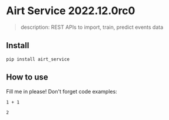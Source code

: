 # Airt Service 2022.12.0rc0
> description: REST APIs to import, train, predict events data


## Install

```console
pip install airt_service
```

## How to use

Fill me in please! Don't forget code examples:


```
1 + 1
```




    2




```

```
